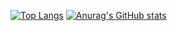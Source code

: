 <!--
**swxctx/swxctx** is a ✨ _special_ ✨ repository because its `README.md` (this file) appears on your GitHub profile.

Here are some ideas to get you started:

- 🔭 I’m currently working on ...
- 🌱 I’m currently learning ...
- 👯 I’m looking to collaborate on ...
- 🤔 I’m looking for help with ...
- 💬 Ask me about ...
- 📫 How to reach me: ...
- 😄 Pronouns: ...
- ⚡ Fun fact: ...
-->
[![Top Langs](https://github-readme-stats.vercel.app/api/top-langs/?username=swxctx)](https://github.com/anuraghazra/github-readme-stats)
[![Anurag's GitHub stats](https://github-readme-stats.vercel.app/api?username=swxctx&show_icons=true&include_all_commits=true)](https://github.com/anuraghazra/github-readme-stats)
